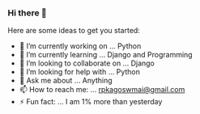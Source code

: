 ### Hi there 👋

Here are some ideas to get you started:

- 🔭 I’m currently working on ... Python
- 🌱 I’m currently learning ... Django and Programming
- 👯 I’m looking to collaborate on ... Django 
- 🤔 I’m looking for help with ... Python
- 💬 Ask me about ... Anything
- 📫 How to reach me: ... rpkagoswmai@gmail.com
- ⚡ Fun fact: ... I am 1% more than yesterday
